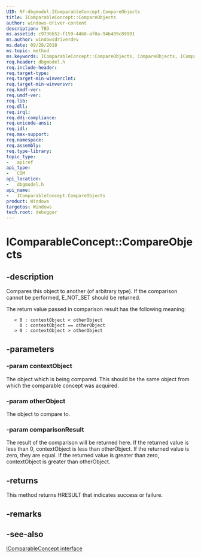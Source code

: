 ```yaml
---
UID: NF:dbgmodel.IComparableConcept.CompareObjects
title: IComparableConcept::CompareObjects
author: windows-driver-content
description: TBD
ms.assetid: c9736b52-f159-4468-af0a-94b409c89991
ms.author: windowsdriverdev
ms.date: 09/28/2018
ms.topic: method
ms.keywords: IComparableConcept::CompareObjects, CompareObjects, IComparableConcept.CompareObjects, IComparableConcept::CompareObjects, IComparableConcept.CompareObjects
req.header: dbgmodel.h
req.include-header:
req.target-type:
req.target-min-winverclnt:
req.target-min-winversvr:
req.kmdf-ver:
req.umdf-ver:
req.lib:
req.dll:
req.irql: 
req.ddi-compliance:
req.unicode-ansi:
req.idl:
req.max-support:
req.namespace:
req.assembly:
req.type-library: 
topic_type: 
-	apiref
api_type: 
-	COM
api_location: 
-	dbgmodel.h
api_name: 
-	IComparableConcept.CompareObjects
product: Windows
targetos: Windows
tech.root: debugger
---
```


# IComparableConcept::CompareObjects


## -description

 Compares this object to another (of arbitrary type).  If the comparison cannot be performed, E_NOT_SET should be returned.
    
 The return value passed in comparison result has the following meaning:
    
       < 0 : contextObject < otherObject
         0 : contextObject == otherObject
       > 0 : contextObject > otherObject

## -parameters

### -param contextObject
The object which is being compared.  This should be the same object from which the comparable concept was acquired.

### -param otherObject
The object to compare to.

### -param comparisonResult
The result of the comparison will be returned here.  If the returned value is less than 0, contextObject is less than otherObject.  If the returned value is zero, they are equal.  If the returned value is greater than zero, contextObject is greater than otherObject.

## -returns
This method returns HRESULT that indicates success or failure.

## -remarks

## -see-also

[IComparableConcept interface](nn-dbgmodel-icomparableconcept.md)
